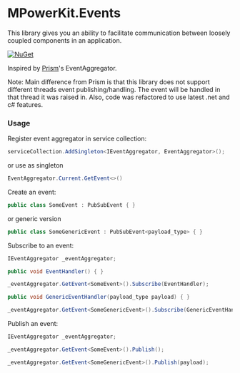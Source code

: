 # MPowerKit.Events

This library gives you an ability to facilitate communication between loosely coupled components in an application.

[![NuGet](https://img.shields.io/nuget/v/MPowerKit.Events.svg?maxAge=2592000)](https://www.nuget.org/packages/MPowerKit.Events)

Inspired by [Prism](https://prismlibrary.com/docs/event-aggregator.html)'s EventAggregator.

Note: Main difference from Prism is that this library does not support different threads event publishing/handling. The event will be handled in that thread it was raised in. Also, code was refactored to use latest .net and c# features.

### Usage

Register event aggregator in service collection:

```csharp
serviceCollection.AddSingleton<IEventAggregator, EventAggregator>();
```

or use as singleton

```csharp
EventAggregator.Current.GetEvent<>()
```

Create an event:

```csharp
public class SomeEvent : PubSubEvent { }
```

or generic version

```csharp
public class SomeGenericEvent : PubSubEvent<payload_type> { }
```

Subscribe to an event:

```csharp
IEventAggregator _eventAggregator;

public void EventHandler() { }

_eventAggregator.GetEvent<SomeEvent>().Subscribe(EventHandler);

public void GenericEventHandler(payload_type payload) { }

_eventAggregator.GetEvent<SomeGenericEvent>().Subscribe(GenericEventHandler);
```

Publish an event:

```csharp
IEventAggregator _eventAggregator;

_eventAggregator.GetEvent<SomeEvent>().Publish();

_eventAggregator.GetEvent<SomeGenericEvent>().Publish(payload);
```
